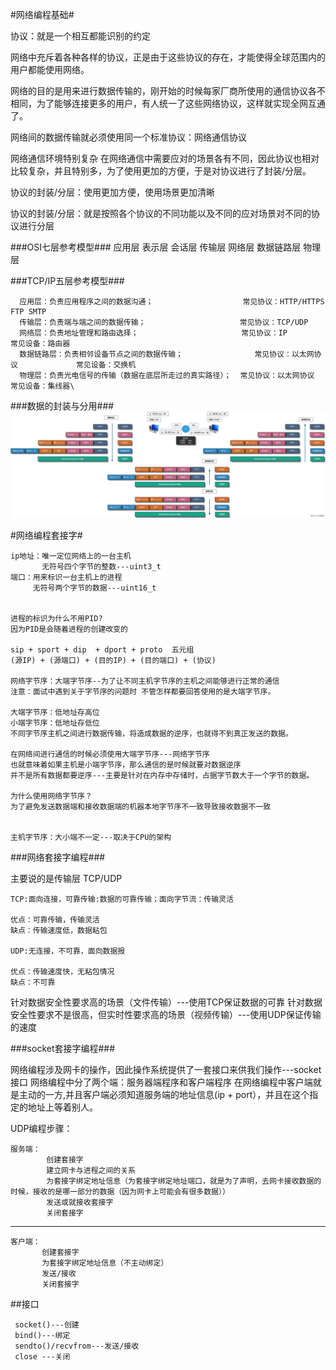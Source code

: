 #网络编程基础#

协议：就是一个相互都能识别的约定

网络中充斥着各种各样的协议，正是由于这些协议的存在，才能使得全球范围内的用户都能使用网络。

网络的目的是用来进行数据传输的，刚开始的时候每家厂商所使用的通信协议各不相同，为了能够连接更多的用户，有人统一了这些网络协议，这样就实现全网互通了。

网络间的数据传输就必须使用同一个标准协议：网络通信协议

网络通信环境特别复杂
在网络通信中需要应对的场景各有不同，因此协议也相对比较复杂，并且特别多，为了使用更加的方便，于是对协议进行了封装/分层。

协议的封装/分层：使用更加方便，使用场景更加清晰

协议的封装/分层：就是按照各个协议的不同功能以及不同的应对场景对不同的协议进行分层


###OSI七层参考模型###
    应用层
    表示层
    会话层
    传输层
    网络层
    数据链路层
    物理层

###TCP/IP五层参考模型###
     
  

      应用层：负责应用程序之间的数据沟通；                    常见协议：HTTP/HTTPS FTP SMTP 
      传输层：负责端与端之间的数据传输；                     常见协议：TCP/UDP
      网络层：负责地址管理和路由选择；                       常见协议：IP                    常见设备：路由器  
      数据链路层：负责相邻设备节点之间的数据传输；             	常见协议：以太网协议             常见设备：交换机
      物理层：负责光电信号的传输（数据在底层所走过的真实路径）；  常见协议：以太网协议             常见设备：集线器\

###数据的封装与分用###
![](https://github.com/blacklie/-/raw/master/91bebb8ab7fc715b46e045675a0cb4cb.png)
     
#网络编程套接字#

    ip地址：唯一定位网络上的一台主机
           无符号四个字节的整数---uint3_t
    端口：用来标识一台主机上的进程
         无符号两个字节的数据---uint16_t

    
    进程的标识为什么不用PID?
    因为PID是会随着进程的创建改变的
   
    sip + sport + dip  + dport + proto  五元组
    (源IP) + (源端口) + (目的IP) + (目的端口) + (协议)
    
    网络字节序：大端字节序--为了让不同主机字节序的主机之间能够进行正常的通信
    注意：面试中遇到关于字节序的问题时 不管怎样都要回答使用的是大端字节序。
    
    大端字节序：低地址存高位
    小端字节序：低地址存低位
    不同字节序主机之间进行数据传输，将造成数据的逆序，也就得不到真正发送的数据。
    
    在网络间进行通信的时候必须使用大端字节序---网络字节序
    也就意味着如果主机是小端字节序，那么通信的是时候就要对数据逆序
    并不是所有数据都要逆序---主要是针对在内存中存储时，占据字节数大于一个字节的数据。

    为什么使用网络字节序？
    为了避免发送数据端和接收数据端的机器本地字节序不一致导致接收数据不一致

     
    主机字节序：大小端不一定---取决于CPU的架构

###网络套接字编程###

 主要说的是传输层 TCP/UDP
 
    TCP:面向连接，可靠传输:数据的可靠传输；面向字节流：传输灵活

    优点：可靠传输，传输灵活
    缺点：传输速度低，数据粘包

    UDP:无连接，不可靠，面向数据报

    优点：传输速度快，无粘包情况
    缺点：不可靠

针对数据安全性要求高的场景（文件传输）---使用TCP保证数据的可靠
针对数据安全性要求不是很高，但实时性要求高的场景（视频传输）---使用UDP保证传输的速度

###socket套接字编程###

网络编程涉及网卡的操作，因此操作系统提供了一套接口来供我们操作---socket接口
网络编程中分了两个端：服务器端程序和客户端程序
在网络编程中客户端就是主动的一方,并且客户端必须知道服务端的地址信息(ip + port），并且在这个指定的地址上等着别人。

UDP编程步骤：


    服务端：
            创建套接字
            建立网卡与进程之间的关系
            为套接字绑定地址信息（为套接字绑定地址端口，就是为了声明，去网卡接收数据的时候，接收的是哪一部分的数据（因为网卡上可能会有很多数据））
            发送或就接收套接字
            关闭套接字

---
    客户端：
           创建套接字
           为套接字绑定地址信息（不主动绑定）
           发送/接收
           关闭套接字


##接口
  
     socket()---创建
     bind()---绑定
     sendto()/recvfrom---发送/接收
     close ---关闭